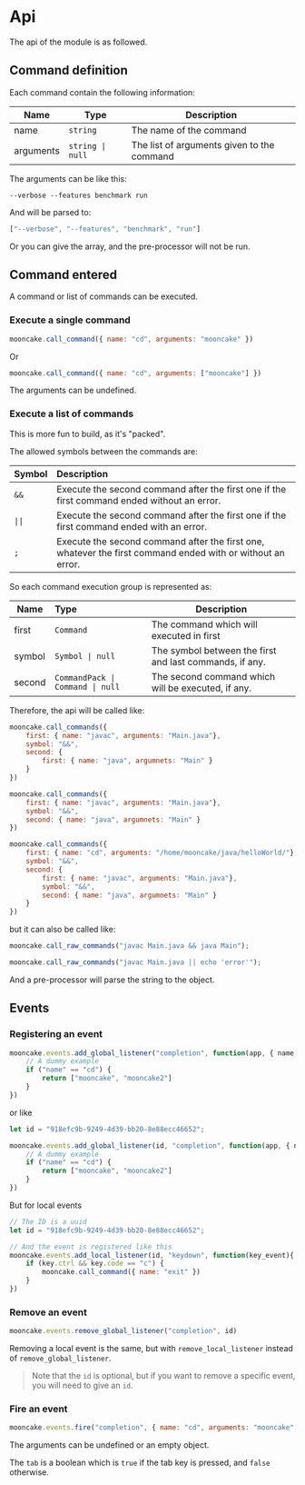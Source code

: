 # Api

The api of the module is as followed.

## Command definition

Each command contain the following information:

| Name      | Type             | Description                                |
|-----------|------------------|--------------------------------------------|
| name      | `string`         | The name of the command                    |
| arguments | `string \| null` | The list of arguments given to the command |

The arguments can be like this:
```
--verbose --features benchmark run
```
And will be parsed to:
```js
["--verbose", "--features", "benchmark", "run"]
```

Or you can give the array, and the pre-processor will not be run.

## Command entered

A command or list of commands can be executed.

### Execute a single command

```js
mooncake.call_command({ name: "cd", arguments: "mooncake" })
```
Or
```js
mooncake.call_command({ name: "cd", arguments: ["mooncake"] })
```

The arguments can be undefined.

### Execute a list of commands

This is more fun to build, as it's "packed".

The allowed symbols between the commands are:

| Symbol | Description                                                                                                |
|--------|:-----------------------------------------------------------------------------------------------------------|
| `&&`   | Execute the second command after the first one if the first command ended without an error.                |
| `\|\|` | Execute the second command after the first one if the first command ended with an error.                   |                                                                                      |                                                                                            |
| `;`    | Execute the second command after the first one, whatever the first command ended with or without an error. |


So each command execution group is represented as:

| Name   | Type                             | Description                                             |
|--------|:---------------------------------|---------------------------------------------------------|
| first  | `Command`                        | The command which will executed in first                |
| symbol | `Symbol \| null`                 | The symbol between the first and last commands, if any. |
| second | `CommandPack \| Command \| null` | The second command which will be executed, if any.      |

Therefore, the api will be called like:
```js
mooncake.call_commands({
    first: { name: "javac", arguments: "Main.java"},
    symbol: "&&",
    second: {
        first: { name: "java", argumnets: "Main" } 
    }
})
```
```js
mooncake.call_commands({
    first: { name: "javac", arguments: "Main.java"},
    symbol: "&&",
    second: { name: "java", argumnets: "Main" }
})
```
```js
mooncake.call_commands({
    first: { name: "cd", arguments: "/home/mooncake/java/helloWorld/"},
    symbol: "&&",
    second: {
        first: { name: "javac", arguments: "Main.java"},
        symbol: "&&",
        second: { name: "java", argumnets: "Main" }
    }
})
```

but it can also be called like:
```js
mooncake.call_raw_commands("javac Main.java && java Main");
```
```js
mooncake.call_raw_commands("javac Main.java || echo 'error'");
```
And a pre-processor will parse the string to the object.

## Events

### Registering an event

```js
mooncake.events.add_global_listener("completion", function(app, { name, arguments, last_argument, tab }){
    // A dummy example
    if ("name" == "cd") {
        return ["mooncake", "mooncake2"]
    }
})
```
or like
```js
let id = "918efc9b-9249-4d39-bb20-8e88ecc46652";

mooncake.events.add_global_listener(id, "completion", function(app, { name, arguments, last_argument, tab }){
    // A dummy example
    if ("name" == "cd") {
        return ["mooncake", "mooncake2"]
    }
})
```

But for local events
```js
// The ID is a uuid
let id = "918efc9b-9249-4d39-bb20-8e88ecc46652";

// And the event is registered like this
mooncake.events.add_local_listener(id, "keydown", function(key_event){
    if (key.ctrl && key.code == "c") {
        mooncake.call_command({ name: "exit" })
    }
})
```

### Remove an event

```js
mooncake.events.remove_global_listener("completion", id)
```

Removing a local event is the same, but with `remove_local_listener` instead of `remove_global_listener`.

> Note that the `id` is optional, but if you want to remove a specific event, you will need to give an `id`.

### Fire an event

```js
mooncake.events.fire("completion", { name: "cd", arguments: "mooncake", last_argument: "moon", tab: false })
```

The arguments can be undefined or an empty object.

The `tab` is a boolean which is `true` if the tab key is pressed, and `false` otherwise.


